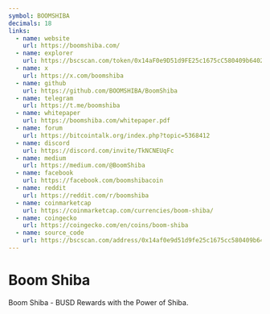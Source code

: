 ```yaml
---
symbol: BOOMSHIBA
decimals: 18
links:
  - name: website
    url: https://boomshiba.com/
  - name: explorer
    url: https://bscscan.com/token/0x14aF0e9D51d9FE25c1675cC580409b640286167F
  - name: x
    url: https://x.com/boomshiba
  - name: github
    url: https://github.com/BOOMSHIBA/BoomShiba
  - name: telegram
    url: https://t.me/boomshiba
  - name: whitepaper
    url: https://boomshiba.com/whitepaper.pdf
  - name: forum
    url: https://bitcointalk.org/index.php?topic=5368412
  - name: discord
    url: https://discord.com/invite/TkNCNEUqFc
  - name: medium
    url: https://medium.com/@BoomShiba
  - name: facebook
    url: https://facebook.com/boomshibacoin
  - name: reddit
    url: https://reddit.com/r/boomshiba
  - name: coinmarketcap
    url: https://coinmarketcap.com/currencies/boom-shiba/
  - name: coingecko
    url: https://coingecko.com/en/coins/boom-shiba
  - name: source_code
    url: https://bscscan.com/address/0x14af0e9d51d9fe25c1675cc580409b640286167f#code#L1
---
```


# Boom Shiba

Boom Shiba - BUSD Rewards with the Power of Shiba.
